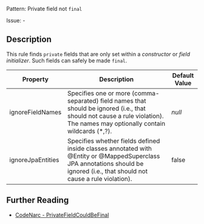 Pattern: Private field not `final`

Issue: -

## Description

This rule finds `private` fields that are only set within a *constructor* or *field initializer*. Such fields can safely be made `final`.

| **Property**      | **Description**                                                                                                                                                               | **Default Value** |
| --- | --- | --- |
| ignoreFieldNames  | Specifies one or more (comma-separated) field names that should be ignored (i.e., that should not cause a rule violation). The names may optionally contain wildcards (\*,?). | *null*            |
| ignoreJpaEntities | Specifies whether fields defined inside classes annotated with @Entity or @MappedSuperclass JPA annotations should be ignored (i.e., that should not cause a rule violation). | false             |

## Further Reading

* [CodeNarc - PrivateFieldCouldBeFinal](http://codenarc.sourceforge.net/codenarc-rules-design.html#PrivateFieldCouldBeFinal)